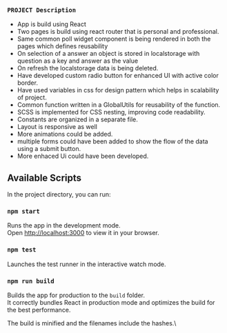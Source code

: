 ### `PROJECT Description`

- App is build using React
- Two pages is build using react router that is personal and professional.
- Same common poll widget component is being rendered in both the pages which defines reusability 
- On selection of a answer an object is stored in localstorage with question as a key and answer as the value  
- On refresh the localstorage data is being deleted.
- Have developed custom radio button for enhanced UI with active color border.
- Have used variables in css for design pattern which helps in scalability of project.
- Common function written in a GlobalUtils for reusability of the function.
- SCSS is implemented for CSS nesting, improving code readability.
- Constants are organized in a separate file.
- Layout is responsive as well
- More animations could be added.
- multiple forms could have been added to show the flow of the data using a submit button.
- More enhaced Ui could have been developed.

## Available Scripts

In the project directory, you can run:

### `npm start`

Runs the app in the development mode.\
Open [http://localhost:3000](http://localhost:3000) to view it in your browser.

### `npm test`

Launches the test runner in the interactive watch mode.

### `npm run build`

Builds the app for production to the `build` folder.\
It correctly bundles React in production mode and optimizes the build for the best performance.

The build is minified and the filenames include the hashes.\




